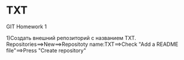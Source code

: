 # TXT
GIT Homework 1

1)Создать внешний репозиторий c названием TXT.
Repositories==>New==>Repositoty name:TXT==>Check "Add a README file"==>Press "Create repository"

 
